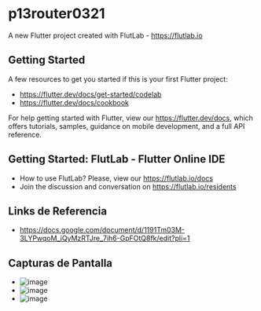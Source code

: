 # p13router0321

A new Flutter project created with FlutLab - https://flutlab.io

## Getting Started

A few resources to get you started if this is your first Flutter project:

- https://flutter.dev/docs/get-started/codelab
- https://flutter.dev/docs/cookbook

For help getting started with Flutter, view our
https://flutter.dev/docs, which offers tutorials,
samples, guidance on mobile development, and a full API reference.

## Getting Started: FlutLab - Flutter Online IDE

- How to use FlutLab? Please, view our https://flutlab.io/docs
- Join the discussion and conversation on https://flutlab.io/residents

## Links de Referencia
- https://docs.google.com/document/d/1191Tm03M-3LYPwqoM_iQyMzRTJre_7ih6-GpFOtQ8fk/edit?pli=1

## Capturas de Pantalla
- ![image](https://github.com/BurciagaAA128/RutaPag-Burciaga0321/assets/146780951/40cdb603-f285-4e2d-b20e-5d9cb06c870b)
- ![image](https://github.com/BurciagaAA128/RutaPag-Burciaga0321/assets/146780951/4a793fd5-af76-4732-8fd4-8916e308c9a6)
- ![image](https://github.com/BurciagaAA128/RutaPag-Burciaga0321/assets/146780951/338b998d-8d28-4bb2-94c7-2f81f6e988a4)


